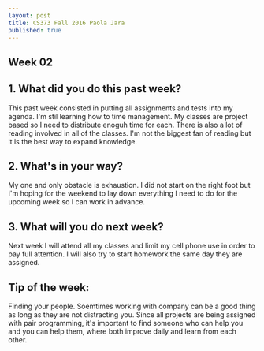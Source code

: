 ```yaml
---
layout: post
title: CS373 Fall 2016 Paola Jara
published: true
---
```

## Week 02


## 1. What did you do this past week?
This past week consisted in putting all assignments and tests into my agenda. 
I'm stil learning how to time management. My classes are project based so I need to distribute enoguh time for each. There is also a lot of reading involved in all of the classes. I'm not the biggest fan of reading but it is the best way to expand knowledge. 

## 2. What's in your way?
My one and only obstacle is exhaustion. I did not start on the right foot but I'm hoping for the weekend to lay down everything  I need to do for the upcoming week so I can work in advance.


## 3. What will you do next week?
Next week I will attend all my classes and limit my cell phone use in order to pay full attention. I will also try to start homework the same day they are assigned.

## Tip of the week:
Finding your people.
Soemtimes working with company can be a good thing as long as they are not distracting you. Since all projects are being assigned with pair programming, it's important to find someone who can help you and you can help them, where both improve daily and learn from each other.

